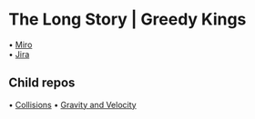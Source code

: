 # The Long Story | Greedy Kings

• [Miro](https://miro.com/app/board/uXjVMkG03_8=/?share_link_id=134224966956) <br/>
• [Jira](https://the-long-story.atlassian.net/jira/software/projects/LS/boards/1)


## Child repos

• [Collisions](https://github.com/GarikHovsepyan/UIKitDynamicsCollisionTests/branches)
• [Gravity and Velocity](https://github.com/surenpoghosian/UikitDynamicsExperiments)
